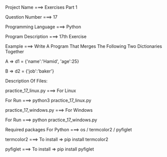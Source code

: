 Project Name ===> Exercises Part 1

Question Number ===> 17

Programming Language ===> Python

Program Description ===> 17th Exercise

Example ===> Write A Program That Merges The Following Two Dictionaries Together

A => d1 = {'name':'Hamid', 'age':25}

B => d2 = {'job':'baker'}

Description Of Files:

practice_17_linux.py ===> For Linux 

For Run ===> python3 practice_17_linux.py

practice_17_windows.py ===> For Windows

For Run ===> python practice_17_windows.py

Required packages For Python ===> os / termcolor2 / pyfiglet

termcolor2 ===> To install => pip install termcolor2

pyfiglet ===> To install => pip install pyfiglet

